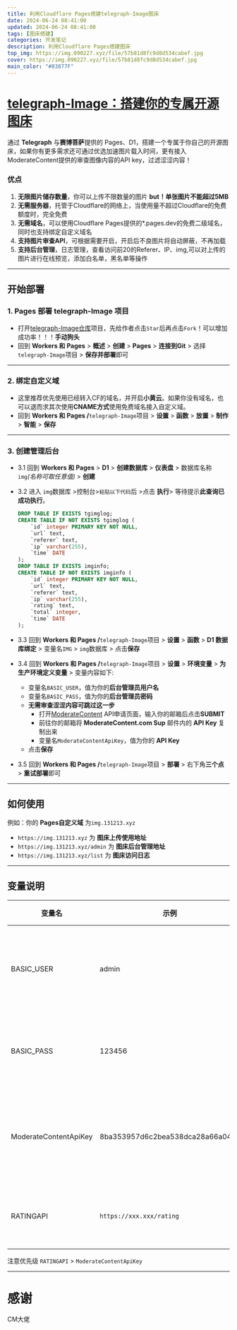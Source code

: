 ```yaml
---
title: 利用Cloudflare Pages搭建telegraph-Image图床
date: 2024-06-24 08:41:00
updated: 2024-06-24 08:41:00
tags: [图床搭建]
categories: 开发笔记
description: 利用Cloudflare Pages搭建图床
top_img: https://img.090227.xyz/file/57b81d8fc9d8d534cabef.jpg
cover: https://img.090227.xyz/file/57b81d8fc9d8d534cabef.jpg
main_color: "#83877F"
---
```


# [telegraph-Image：搭建你的专属开源图床](https://github.com/x-dr/telegraph-Image)

通过 **Telegraph** 与**赛博菩萨**提供的 Pages、D1，搭建一个专属于你自己的开源图床，如果你有更多需求还可通过优选加速图片载入时间，更有接入ModerateContent提供的审查图像内容的API key，过滤涩涩内容！

### 优点

1. **无限图片储存数量**，你可以上传不限数量的图片 **but！单张图片不能超过5MB**
2. **无需服务器**，托管于Cloudflare的网络上，当使用量不超过Cloudflare的免费额度时，完全免费
3. **无需域名**，可以使用Cloudflare Pages提供的*.pages.dev的免费二级域名，同时也支持绑定自定义域名
4. **支持图片审查API**，可根据需要开启，开启后不良图片将自动屏蔽，不再加载
5. **支持后台管理**，日志管理，查看访问前20的Referer、IP、img,可以对上传的图片进行在线预览，添加白名单，黑名单等操作

------

## 开始部署

### 1. Pages 部署 **telegraph-Image 项目**

- 打开[telegraph-Image仓库](https://github.com/x-dr/telegraph-Image)项目，先给作者点击`Star`后再点击`Fork`！可以增加成功率！！！**手动狗头**
- 回到 **Workers 和 Pages** > **概述** > **创建** > **Pages** > **连接到Git** > 选择`telegraph-Image`项目 > **保存并部署**即可

------

### 2. 绑定自定义域

- 这里推荐优先使用已经转入CF的域名，并开启**小黄云**。如果你没有域名，也可以退而求其次使用**CNAME方式**使用免费域名接入自定义域。
- 回到 **Workers 和 Pages /**`telegraph-Image`项目 > **设置** > **函数** > **放置** > **制作** > **智能** > **保存**

------

### 3. 创建管理后台

- 3.1 回到 **Workers 和 Pages** > **D1** > **创建数据库** > **仪表盘** > 数据库名称`img`*(名称可取任意值)* > **创建**

- 3.2 进入 `img`数据库 >控制台>`粘贴以下代码`后 >点击 **执行**\> 等待提示**此查询已成功执行**。

  ```sql
  DROP TABLE IF EXISTS tgimglog;
  CREATE TABLE IF NOT EXISTS tgimglog (
      `id` integer PRIMARY KEY NOT NULL,
      `url` text,
      `referer` text,
      `ip` varchar(255),
      `time` DATE
  );
  DROP TABLE IF EXISTS imginfo;
  CREATE TABLE IF NOT EXISTS imginfo (
      `id` integer PRIMARY KEY NOT NULL,
      `url` text,
      `referer` text,
      `ip` varchar(255),
      `rating` text,
      `total` integer,
      `time` DATE
  );
  ```

- 3.3 回到 **Workers 和 Pages /**`telegraph-Image`项目 > **设置** > **函数** > **D1 数据库绑定** > 变量名`IMG` > `img`数据库 > 点击**保存**

- 3.4 回到 **Workers 和 Pages /**`telegraph-Image`项目 > **设置** > **环境变量** \> **为生产环境定义变量** \> 变量内容如下:

  - 变量名`BASIC_USER`，值为你的**后台管理员用户名**
  - 变量名`BASIC_PASS`，值为你的**后台管理员密码**
  - **无需审查涩涩内容可跳过这一步**
    - 打开[ModerateContent](https://moderatecontent.com/signup) API申请页面，输入你的邮箱后点击**SUBMIT**
    - 前往你的邮箱将 **ModerateContent.com Sup** 邮件内的 **API Key** 复制出来
    - 变量名`ModerateContentApiKey`，值为你的 **API Key**
  - 点击**保存**

- 3.5 回到 **Workers 和 Pages /**`telegraph-Image`项目 > **部署** > 右下角**三个点** > **重试部署**即可

------

## 如何使用

例如：你的 **Pages自定义域** 为`img.131213.xyz`

- `https://img.131213.xyz` 为 **图床上传使用地址**
- `https://img.131213.xyz/admin` 为 **图床后台管理地址**
- `https://img.131213.xyz/list` 为 **图床访问日志**

------

## 变量说明

| 变量名                | 示例                             | 备注                                                |
| --------------------- | -------------------------------- | --------------------------------------------------- |
| BASIC_USER            | admin                            | 后台管理员用户名                                    |
| BASIC_PASS            | 123456                           | 后台管理员密码                                      |
| ModerateContentApiKey | 8ba353957d6c2bea538dca28a66a04cd | 审查图像内容的API key                               |
| RATINGAPI             | `https://xxx.xxx/rating`         | [自建的鉴黄api](https://github.com/x-dr/nsfwjs-api) |

注意优先级 `RATINGAPI` > `ModerateContentApiKey`

------

# 感谢

CM大佬
